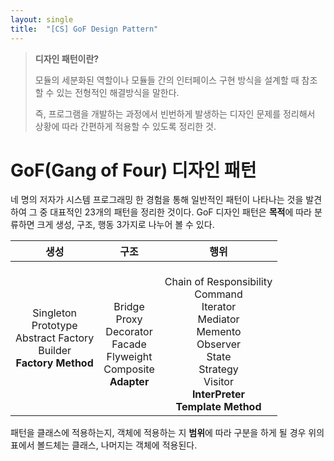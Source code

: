 ```yaml
---
layout: single
title:  "[CS] GoF Design Pattern"
---
```




>**디자인 패턴이란?**
>
>모듈의 세분화된 역할이나 모듈들 간의 인터페이스 구현 방식을 설계할 때 참조할 수 있는 전형적인 해결방식을 말한다.
>
>즉, 프로그램을 개발하는 과정에서 빈번하게 발생하는 디자인 문제를 정리해서 상황에 따라 간편하게 적용할 수 있도록 정리한 것.



# GoF(Gang of Four) 디자인 패턴

네 명의 저자가 시스템 프로그래밍 한 경험을 통해 일반적인 패턴이 나타나는 것을 발견하여 그 중 대표적인 23개의 패턴을 정리한 것이다. GoF 디자인 패턴은 **목적**에 따라 분류하면 크게 생성, 구조, 행동 3가지로 나누어 볼 수 있다.

|                             생성                             |                             구조                             |                             행위                             |
| :----------------------------------------------------------: | :----------------------------------------------------------: | :----------------------------------------------------------: |
| Singleton<br />Prototype<br />Abstract Factory<br />Builder<br />**Factory Method** | <br />Bridge<br />Proxy<br />Decorator<br />Facade<br />Flyweight<br />Composite<br />**Adapter**<br /> | <br />Chain of Responsibility<br />Command<br />Iterator<br />Mediator<br />Memento<br />Observer<br />State<br />Strategy<br />Visitor<br />**InterPreter**<br />**Template Method**<br /> |

패턴을 클래스에 적용하는지, 객체에 적용하는 지 **범위**에 따라 구분을 하게 될 경우 위의 표에서 볼드체는 클래스, 나머지는 객체에 적용된다.
